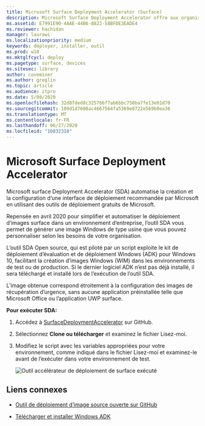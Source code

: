 ```yaml
---
title: Microsoft Surface Deployment Accelerator (Surface)
description: Microsoft Surface Deployment Accelerator offre aux organisations un mécanisme simple et rapide de déploiement dédié à la réinitialisation des appareilsSurface.
ms.assetid: E7991E90-4AAE-44B6-8822-58BFDE3EADE4
ms.reviewer: hachidan
manager: laurawi
ms.localizationpriority: medium
keywords: déployer, installer, outil
ms.prod: w10
ms.mktglfcycl: deploy
ms.pagetype: surface, devices
ms.sitesec: library
author: coveminer
ms.author: greglin
ms.topic: article
ms.audience: itpro
ms.date: 5/08/2020
ms.openlocfilehash: 32d8fded8c325766f7ab6bbc750ba7fe13e01d70
ms.sourcegitcommit: 109d1d7608ac4667564fa5369e8722e569b8ea36
ms.translationtype: MT
ms.contentlocale: fr-FR
ms.lasthandoff: 06/27/2020
ms.locfileid: "10832310"
---
```

# Microsoft Surface Deployment Accelerator

Microsoft surface Deployment Accelerator (SDA) automatise la création et la configuration d’une interface de déploiement recommandée par Microsoft en utilisant des outils de déploiement gratuits de Microsoft.

Repensée en avril 2020 pour simplifier et automatiser le déploiement d’images surface dans un environnement d’entreprise, l’outil SDA vous permet de générer une image Windows de type usine que vous pouvez personnaliser selon les besoins de votre organisation.

L’outil SDA Open source, qui est piloté par un script exploite le kit de déploiement d’évaluation et de déploiement Windows (ADK) pour Windows 10, facilitant la création d’images Windows (WIM) dans les environnements de test ou de production. Si le dernier logiciel ADK n’est pas déjà installé, il sera téléchargé et installé lors de l’exécution de l’outil SDA.

L’image obtenue correspond étroitement à la configuration des images de récupération d’urgence, sans aucune application préinstallée telle que Microsoft Office ou l’application UWP surface.

**Pour exécuter SDA:**

1. Accédez à [SurfaceDeploymentAccelerator](https://github.com/microsoft/SurfaceDeploymentAccelerator) sur GitHub. 
2. Sélectionnez **Clone ou télécharger** et examinez le fichier Lisez-moi.
3. Modifiez le script avec les variables appropriées pour votre environnement, comme indiqué dans le fichier Lisez-moi et examinez-le avant de l’exécuter dans votre environnement de test. 

   ![Outil accélérateur de déploiement de surface exécuté](images/surface-deployment-accelerator.png)

## Liens connexes

 - [Outil de déploiement d’image source ouverte sur GitHub](https://techcommunity.microsoft.com/t5/surface-it-pro-blog/open-source-image-deployment-tool-released-on-github/ba-p/1314115)

 - [Télécharger et installer Windows ADK](https://docs.microsoft.com/windows-hardware/get-started/adk-install)
